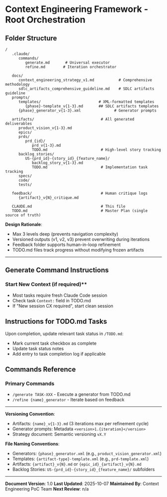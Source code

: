 # Context Engineering Framework - Root Orchestration

## Folder Structure

```
/
   .claude/
      commands/
         generate.md       # Universal executor
         refine.md        # Iteration orchestrator

   docs/
      context_engineering_strategy_v1.md           # Comprehensive methodology
      sdlc_artifacts_comprehensive_guideline.md    # SDLC artifacts guideline               
   prompts/
      templates/                          # XML-formatted templates
         {phase}-template_v{1-3}.md       ## SDLC artifacts templates 
      {phase}_generator_v{1-3}.xml               # Generator prompts

   artifacts/                              # All generated deliverables
      product_vision_v{1-3}.md
      epics/
      prds/
         prd_{id}/
            prd_v{1-3}.md
            TODO.md                        # High-level story tracking
      backlog_stories/
         US-{prd_id}-{story_id}_{feature_name}/
            backlog_story_v{1-3}.md
            TODO.md                        # Implementation task tracking
      specs/
      code/
      tests/

   feedback/                               # Human critique logs
      {artifact}_v{N}_critique.md

   CLAUDE.md                               # This file
   TODO.md                                 # Master Plan (single source of truth)
```

**Design Rationale**:
- Max 3 levels deep (prevents navigation complexity)
- Versioned outputs (v1, v2, v3) prevent overwriting during iterations
- Feedback folder supports human-in-loop refinement
- TODO.md files track progress without modifying frozen artifacts

---

## Generate Command Instructions

### Start New Context (if required)**
- Most tasks require fresh Claude Code session
- Check task `Context:` field in TODO.md
- If "New session CX required", start clean session

## Instructions for TODO.md Tasks
Upon completion, update relevant task status in `/TODO.md`:
- Mark current task checkbox as complete
- Update task status notes
- Add entry to task completion log if applicable

## Commands Reference

### Primary Commands
- `/generate TASK-XXX` - Execute a generator from TODO.md
- `/refine {name}_generator` - Iterate based on feedback

---

**Versioning Convention**:
- Artifacts: `{name}_v{1-3}.md` (3 iterations max per refinement cycle)
- Generator prompts: Metadata `<version>1.{iteration}</version>`
- Strategy document: Semantic versioning `vX.Y`

**File Naming Conventions**:
- Generators: `{phase}_generator.xml` (e.g., `product_vision_generator.xml`)
- Templates: `{artifact-type}-template.xml` (e.g., `prd-template.xml`)
- Artifacts: `{artifact}_v{N}.md` or `{epic_id}_{artifact}_v{N}.md`
- Backlog Stories: `US-{prd_id}-{story_id}_{feature_name}/` subfolders

---

**Document Version**: 1.0
**Last Updated**: 2025-10-07
**Maintained By**: Context Engineering PoC Team
**Next Review**: n/a
